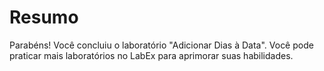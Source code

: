 # Resumo

Parabéns! Você concluiu o laboratório "Adicionar Dias à Data". Você pode praticar mais laboratórios no LabEx para aprimorar suas habilidades.
